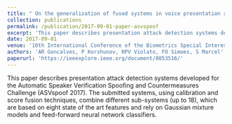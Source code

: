 ```yaml
---
title: " On the generalization of fused systems in voice presentation attack detection"
collection: publications
permalink: /publication/2017-09-01-paper-asvspoof
excerpt: 'This paper describes presentation attack detection systems developed for the Automatic Speaker Verification Spoofing and Countermeasures Challenge (ASVspoof 2017). The submitted systems, using calibration and score fusion techniques, combine different sub-systems (up to 18), which are based on eight state of the art features and rely on Gaussian mixture models and feed-forward neural network classifiers.'
date: 2017-09-01
venue: '16th International Conference of the Biometrics Special Interest Group'
authors: 'AR Goncalves, P Korshunov, RPV Violato, FO Simoes, S Marcel'
paperurl: 'https://ieeexplore.ieee.org/document/8053516/'
---
```

This paper describes presentation attack detection systems developed for the Automatic Speaker Verification Spoofing and Countermeasures Challenge (ASVspoof 2017). The submitted systems, using calibration and score fusion techniques, combine different sub-systems (up to 18), which are based on eight state of the art features and rely on Gaussian mixture models and feed-forward neural network classifiers.
